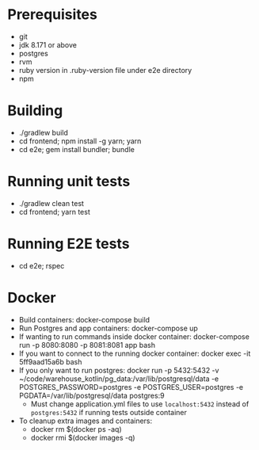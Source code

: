# Prerequisites
 * git
 * jdk 8.171 or above
 * postgres
 * rvm
 * ruby version in .ruby-version file under e2e directory
 * npm
 
# Building
 * ./gradlew build
 * cd frontend; npm install -g yarn; yarn
 * cd e2e; gem install bundler; bundle
 
# Running unit tests
 * ./gradlew clean test
 * cd frontend; yarn test
 
# Running E2E tests
 * cd e2e; rspec
 
# Docker
 * Build containers: docker-compose build
 * Run Postgres and app containers: docker-compose up
 * If wanting to run commands inside docker container: docker-compose run -p 8080:8080 -p 8081:8081 app bash 
 * If you want to connect to the running docker container: docker exec -it 5ff9aad15a6b bash
 * If you only want to run postgres: docker run -p 5432:5432 -v ~/code/warehouse_kotlin/pg_data:/var/lib/postgresql/data -e POSTGRES_PASSWORD=postgres -e POSTGRES_USER=postgres -e PGDATA=/var/lib/postgresql/data postgres:9
   - Must change application.yml files to use `localhost:5432` instead of `postgres:5432` if running tests outside container
 * To cleanup extra images and containers:
   - docker rm $(docker ps -aq)
   - docker rmi $(docker images -q)
